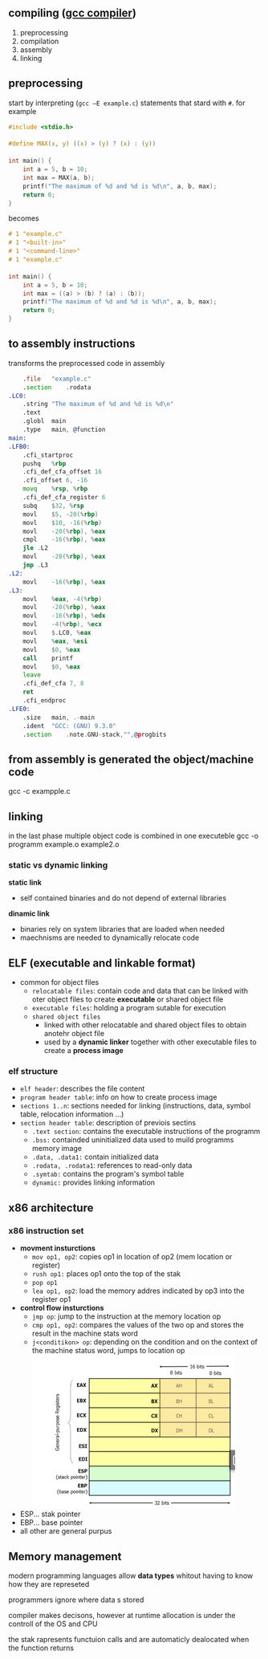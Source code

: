 ## compiling ([gcc compiler](https://gcc.gnu.org/onlinedocs)) 

1. preprocessing
2. compilation
3. assembly
4. linking

## preprocessing

start by interpreting (`gcc –E example.c`) statements that stard with `#`. for example
```c
#include <stdio.h>

#define MAX(x, y) ((x) > (y) ? (x) : (y))

int main() {
    int a = 5, b = 10;
    int max = MAX(a, b);
    printf("The maximum of %d and %d is %d\n", a, b, max);
    return 0;
}
```
becomes
```c
# 1 "example.c"
# 1 "<built-in>"
# 1 "<command-line>"
# 1 "example.c"

int main() {
    int a = 5, b = 10;
    int max = ((a) > (b) ? (a) : (b));
    printf("The maximum of %d and %d is %d\n", a, b, max);
    return 0;
}
```

## to assembly instructions
transforms the preprocessed code in assembly

```asm
    .file   "example.c"
    .section    .rodata
.LC0:
    .string "The maximum of %d and %d is %d\n"
    .text
    .globl  main
    .type   main, @function
main:
.LFB0:
    .cfi_startproc
    pushq   %rbp
    .cfi_def_cfa_offset 16
    .cfi_offset 6, -16
    movq    %rsp, %rbp
    .cfi_def_cfa_register 6
    subq    $32, %rsp
    movl    $5, -20(%rbp)
    movl    $10, -16(%rbp)
    movl    -20(%rbp), %eax
    cmpl    -16(%rbp), %eax
    jle .L2
    movl    -20(%rbp), %eax
    jmp .L3
.L2:
    movl    -16(%rbp), %eax
.L3:
    movl    %eax, -4(%rbp)
    movl    -20(%rbp), %eax
    movl    -16(%rbp), %edx
    movl    -4(%rbp), %ecx
    movl    $.LC0, %eax
    movl    %eax, %esi
    movl    $0, %eax
    call    printf
    movl    $0, %eax
    leave
    .cfi_def_cfa 7, 8
    ret
    .cfi_endproc
.LFE0:
    .size   main, .-main
    .ident  "GCC: (GNU) 9.3.0"
    .section    .note.GNU-stack,"",@progbits
```
## from assembly is generated the object/machine code

gcc -c exampple.c

## linking
in the last phase multiple object code is combined in one executeble gcc -o programm example.o example2.o

### static vs dynamic linking
**static link**
- self contained binaries and do not depend of external libraries

**dinamic link**
- binaries rely on system libraries that are loaded when needed
- maechnisms are needed to dynamically relocate code

## ELF (executable and linkable format)

- common for object files
  - `relocatable files`: contain code and data that can be linked with oter object files to create **executable** or shared object file
  - `executable files`: holding a program sutable for execution
  - `shared object files`
    - linked with other relocatable and shared object files to obtain anotehr object file
    - used by a **dynamic linker** together with other executable files to create a **process image**

### elf structure
- `elf header`: describes the file content
- `program header table`: info on how to create process image
- `sections 1..n`: sections needed for linking (instructions, data, symbol table, relocation information ...)
- `section header table`: description of previois sectins
  - `.text section`: contains the executable instructions of the programm
  - `.bss:` containded uninitialized data used to muild programms memory image
  - `.data, .data1:` contain initialized data
  - `.rodata, .rodata1`: references to read-only data
  - `.symtab:` contains the program's symbol table
  - `dynamic:` provides linking information

## x86 architecture

### x86 instruction set
- **movment insturctions**
  - `mov op1, op2`: copies op1 in location of op2 (mem location or register)
  - `rush op1:` places op1 onto the top of the stak
  - `pop op1`
  - `lea op1, op2`: load the memory addres indicated by op3 into the register op1
- **control flow insturctions**
  - `jmp op`: jump to the instruction at the memory location op
  - `cmp op1, op2`: compares the values of the two op and stores the result in the machine stats word
  - `j<conditikon> op`: depending on the condition and on the context of the machine status word, jumps to location op
![alt text](image.png)
- ESP... stak pointer
- EBP... base pointer  
- all other are general purpus

## Memory management

modern programming languages allow **data types** whitout having to know how they are represeted

programmers ignore where data s stored












compiler makes decisons, however at runtime allocation is under the controll of the OS and CPU

the stak rapresents functuion calls and are automaticly dealocated when the function returns